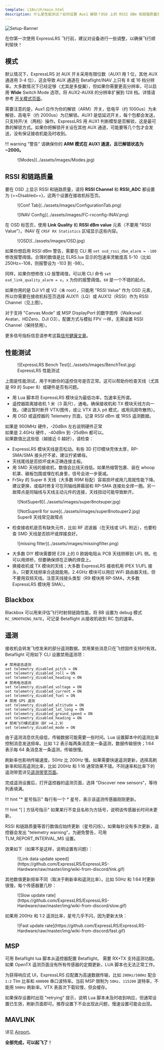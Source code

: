 ```yaml
---
template: i18n/zh/main.html
description: 什么是性能测试？如何设置 Aux1 解锁？OSD 上的 RSSI dBm 和链路质量怎么显示？ExpressLRS 遥测怎么配置？你来对地方了！
---
```


![Setup-Banner](https://raw.githubusercontent.com/ExpressLRS/ExpressLRS-hardware/master/img/quick-start.png)

在你第一次使用 ExpressLRS 飞行前，建议对设备进行一些调整，以确保飞行顺利愉快！

## 模式

默认情况下，ExpressLRS 对 AUX 开关采用有限位数（AUX1 用 1 位，其他 AUX 通道用 3-4 位），这会导致 AUX 通道在 Betaflight/INAV 上只有 8 或 16 档分辨率。大多数情况下已经足够（尤其是多旋翼），但如果你需要更高分辨率，可以启用 **Wide** Switch Mode 选项，将 AUX2-AUX8 的分辨率扩展到 128 档。详情请参考 [开关模式页面](../software/switch-config.md)。

需要注意的是，Aux1 应作为你的解锁（ARM）开关，低电平（约 1000us）为未解锁，高电平（约 2000us）为已解锁。AUX1 是低延迟开关，每个包都会发送，只支持开/关（两档）操作。ExpressLRS 用 AUX1 判断模型是否解锁，这是最可靠的解锁方式。如果你把解锁开关设在其他 AUX 通道，可能要等几个包才会发送，没有保证接收机能及时收到。

!!! warning "警告"
    请确保你的 **ARM 模式在 AUX1 通道，且已解锁状态为 ~2000。**

<figure markdown>
![Modes](../assets/images/Modes.jpg)
</figure>

## RSSI 和链路质量

要在 OSD 上显示 RSSI 和链路质量，请将 **RSSI Channel** 和 **RSSI_ADC** 都设置为 {==Disabled==}，这两个设置在接收机标签页。

<figure markdown>
![Conf Tab](../assets/images/ConfigurationTab.png)
</figure>

<figure markdown>
![INAV Config](../assets/images/FC-rxconfig-INAV.png)
</figure>

在 OSD 标签页，使用 **Link Quality** 和 **RSSI dBm value** 元素（不要用 "RSSI Value"）。INAV 在 `CRSF RX Statistics` 区域显示这些内容。

<figure markdown>
![OSD](../assets/images/OSD.jpg)
</figure>

如果你想启用 RSSI dBm 警告，需要在 CLI 用 `set osd_rssi_dbm_alarm = -100` 修改报警阈值。合理的数值是比 ELRS.lua 显示的包速率灵敏度高 5-10（比如 250Hz=-108，则报警设为 -103 到 -98）。

同样，如果你想修改 LQ 报警阈值，可以用 CLI 命令 `set osd_link_quality_alarm = x`，`x` 为你的报警阈值。`60` 是一个不错的起点。

如果你用的是 DJI V1 或 V2（未 root），只能用 "RSSI Value" 作为 OSD 元素，所以你需要在接收机标签页选择 AUX11（LQ）或 AUX12（RSSI）作为 RSSI Channel（见上图）。

对于支持 "Canvas Mode" 或 MSP DisplayPort 的数字图传（Walksnail Avatar、HDZero、DJI O3），配置方式与模拟 FPV 一样，无需设置 RSSI Channel（保持禁用）。

更多信号指标信息请参考这篇[信号健康文章](../info/signal-health.md)。

## 性能测试

<figure markdown>
![ExpressLRS Bench Test](../assets/images/BenchTest.jpg)
<figcaption>ExpressLRS 性能测试</figcaption>
</figure>

上图是性能测试，用于判断你的遥控信号是否正常。这可以帮助你检查天线（尤其是 R9 的 Super 8）或硬件是否有问题。

- 用 Lua 脚本将 ExpressLRS 模块设为最低功率，包速率无所谓。
- 遥控器距离接收机 1 米（3 英尺），通电。确保接收机和 TX 模块天线方向一致。（建议暂时断开 VTX/图传，或让 VTX 进入 pit 模式，或用风扇吹散热）。
- 用 OSD 或遥控器的 Telemetry 页面，记录 RSSI dBm 或 1RSS 遥测数据。

如果是 900MHz 硬件，-20dBm 左右说明硬件正常  
如果是 2.4GHz 硬件，-40dBm 到 -25dBm 都可以。  
如果数值比这些低（越接近 0 越好），请检查：

- ExpressLRS 模块天线是否松动。有些 3D 打印模块壳体太厚，RP-SMA/SMA 接头拧不紧，建议拧紧螺母。
- 天线尾线是否损坏或未正确连接主板。
- 用 SMD 天线的接收机，数值会比线天线低。如果热缩管包裹、装在 whoop 机罩、碳板包围或埋在机身里，信号会进一步衰减。
- FrSky 的 Super 8 天线（大多数 R9M 标配）容易损坏或用几周就性能下降。建议更换，或临时修复可在同轴线屏蔽层和 RP-SMA 连接处全焊一圈。另一故障点是同轴线与天线主动元件的连接，天线扭动可能导致断开。

<figure markdown>
![NotSuper8](../assets/images/super8notsuper.jpg)
</figure>

<figure markdown>
![NotSuper8 for sure](../assets/images/super8notsuper2.jpg)
<figcaption>Super8 天线常见故障点</figcaption>
</figure>

- 检查接收机是否有缺失元件，比如 RF 滤波器（在天线或 UFL 附近），也要检查 SMD 天线是否损坏或焊接良好。

<figure markdown>
![missing filter](../assets/images/missingfilter.png)
</figure>

- 大多数 DIY 模块需要把 E28 上的 0 欧姆电阻从 PCB 天线侧移到 UFL 侧。也可以用焊桥，但要确保焊在正确的焊盘上。
- 换接收机或 TX 模块的天线；大多数 ExpressLRS 接收机用 IPEX 1/UFL 接头，只要天线频率合适就能用。2.4GHz 模块可以用旧 WiFi 路由器天线，但不要用双频天线。注意天线接头类型（R9 模块用 RP-SMA，大多数 ExpressLRS 模块用 SMA）。

## Blackbox

Blackbox 可以用来评估飞行时射频链路性能。将 BB 设置为 debug 模式 `RC_SMOOTHING_RATE`，可记录 Betaflight 从接收机收到 RC 包的速率。

## 遥测

接收机会转发飞控发来的部分遥测数据。禁用某些消息只在飞控固件支持时有效。Betaflight 可用如下 CLI 设置禁用遥测项：

```
# 禁用姿态遥测
set telemetry_disabled_pitch = ON
set telemetry_disabled_roll = ON
set telemetry_disabled_heading = ON
# 禁用电池遥测
set telemetry_disabled_voltage = ON
set telemetry_disabled_current = ON
set telemetry_disabled_fuel = ON
# 禁用 GPS 遥测
set telemetry_disabled_altitude = ON
set telemetry_disabled_lat_long = ON
set telemetry_disabled_ground_speed = ON
set telemetry_disabled_heading = ON
# 禁用飞行模式遥测（BF >4.2.9）
set telemetry_disabled_mode = ON 
```

由于遥测消息优先级低，传输数据可能需要一些时间。Lua 设置脚本中的遥测比率控制消息发送频率。比如 1:2 表示每两条消息发一条遥测，数据传输很快；1:64 表示每 64 条消息发一条遥测，传输很慢。

刷新率也影响传输速度。50Hz 比 200Hz 慢。如果需要快速遥测更新，选择高刷新率和较高遥测比率，比如 200Hz 和 1:16 通常效果不错。不同速率和比率下的遥测带宽详见[遥测带宽页面](../info/telem-bandwidth.md)。

完成遥测设置后，打开遥控器的遥测页面，选择 "Discover new sensors"，等待列表填满。

!!! hint "* 星号指示"
    每行有一个 * 星号，表示该遥测传感器刚刚更新。

!!! hint "[ ] 方括号指示"
    如果某行不变且名称为方括号，说明该传感器长时间未更新。

RSSI 和链路质量等首行数值应始终更新（星号闪烁）。如果每秒没有多次更新，遥控器会发出 "telemetry warning"。为避免警告，可用 TLM_REPORT_INTERVAL_MS 设置。

效果如下（如果不是这样，说明设置有问题）：

<figure markdown>
![Link data update speed](https://github.com/ExpressLRS/ExpressLRS-Hardware/raw/master/img/wiki-from-discord/link.gif)
</figure>

其他数值更新频率不同（取决于刷新率和遥测比率）。比如 50Hz 和 1:64 时更新很慢，每个传感器要几秒：

<figure markdown>
![Slow update rate](https://github.com/ExpressLRS/ExpressLRS-Hardware/raw/master/img/wiki-from-discord/slow.gif)
</figure>

如果用 200Hz 和 1:2 遥测比率，星号几乎不闪，因为更新太快：

<figure markdown>
![Fast update rate](https://github.com/ExpressLRS/ExpressLRS-Hardware/raw/master/img/wiki-from-discord/fast.gif)
</figure>

## MSP

可用 Betaflight lua 脚本从遥控器配置 Betaflight。
需要 RX+TX 支持遥测功能。如果 OpenTX 遥测页面没有所有传感器的定期更新，LUA 脚本也无法正常工作。

为获得响应式 UI，ExpressLRS 应配置为高速数据传输，比如 `200Hz/500Hz` 配合 `1:2` Tlm 比率和 `400000` 串口波特率。当前 MSP 限制为 `50Hz`、`115200` 波特率，不能用 `500Hz` 刷新率。VTX 表首次下载较慢，但会缓存。

如果保存设置时出现 "retrying" 提示，说明 Lua 脚本未及时收到响应，但通常设置已生效，刷新页面即可。推荐设置下不会出现此问题，慢速设置可能会出现。

## MAVLINK

详见 [Airport](../software/airport.md)。

**全部完成，可以起飞了！**